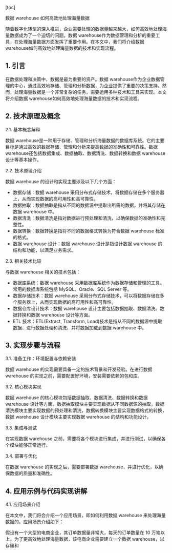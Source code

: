 
[toc]                    
                
                
数据 warehouse 如何高效地处理海量数据

随着数字化转型的深入推进，企业需要处理的数据量越来越大，如何高效地处理海量数据成为了一个迫切的问题。数据 warehouse作为数据管理和分析的重要工具，在处理海量数据方面发挥了重要作用。在本文中，我们将介绍数据 warehouse如何高效地处理海量数据的技术和实现流程。

## 1. 引言

在数据处理和决策中，数据是最为重要的资产。数据 warehouse作为企业数据管理的中心，通过高效地存储、管理和分析数据，为企业提供了重要的决策支持。然而，处理海量数据是一个非常复杂的任务，需要运用多种技术和工具来实现。本文将介绍数据 warehouse如何高效地处理海量数据的技术和实现流程。

## 2. 技术原理及概念

2.1. 基本概念解释

数据 warehouse是一种用于存储、管理和分析海量数据的数据库系统。它的主要目标是通过高效的数据存储、管理和分析来提高数据的准确性和可靠性。数据 warehouse还包括数据集成、数据抽取、数据清洗、数据转换和数据 warehouse 设计等基本操作。

2.2. 技术原理介绍

数据 warehouse 的设计和实现主要涉及以下几个方面：

* 数据存储：数据 warehouse 采用分布式存储技术，将数据存储在多个服务器上，从而实现数据的高可用性和高可靠性。
* 数据抽取：数据抽取是指从不同的数据源中提取出所需的数据，并将其存储在数据 warehouse 中。
* 数据清洗：数据清洗是指对数据进行预处理和清洗，以确保数据的准确性和完整性。
* 数据转换：数据转换是指将不同的数据格式转换为符合数据 warehouse 标准的格式。
* 数据 warehouse 设计：数据 warehouse 设计是指设计数据 warehouse 的结构和功能，以满足业务需求。

2.3. 相关技术比较

与数据 warehouse 相关的技术包括：

* 数据库系统：数据 warehouse 采用数据库系统作为数据存储和管理的工具。常用的数据库系统包括 MySQL、Oracle、SQL Server 等。
* 数据存储技术：数据 warehouse 采用分布式存储技术，可以将数据存储在多个服务器上，从而实现数据的高可用性和高可靠性。
* 数据仓库设计技术：数据 warehouse 设计主要包括数据抽取、数据清洗、数据转换和数据 warehouse 设计等方面。
* ETL 技术：ETL(Extract, Transform, Load)技术是指从不同的数据源中提取数据、进行数据处理和清洗、并将数据加载到数据 warehouse 中。

## 3. 实现步骤与流程

3.1. 准备工作：环境配置与依赖安装

数据 warehouse 的实现需要具备一定的技术背景和开发经验。在进行数据 warehouse 的实现之前，需要配置好环境，安装需要依赖的包和库。

3.2. 核心模块实现

数据 warehouse 的核心模块包括数据抽取、数据清洗、数据转换和数据 warehouse 设计等方面。数据抽取模块主要实现数据从不同数据源的抽取，数据清洗模块主要实现数据的预处理和清洗，数据转换模块主要实现数据格式的转换，数据 warehouse 设计模块主要实现数据 warehouse 的结构和功能设计。

3.3. 集成与测试

在实现数据 warehouse 之前，需要将各个模块进行集成，并进行测试，以确保各个模块能够正常运行。

3.4. 部署与优化

在数据 warehouse 的实现之后，需要部署数据 warehouse，并进行优化，以确保数据的质量和准确性。

## 4. 应用示例与代码实现讲解

4.1. 应用场景介绍

在本文中，我们将会介绍一个应用场景，即如何利用数据 warehouse 来处理海量数据的。应用场景介绍如下：

假设有一个大型的电商企业，其订单数据量非常大，每天的订单数量在 10 万笔以上。为了更高效地处理海量数据，该电商企业需要建立一个数据 warehouse，以存储和

